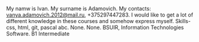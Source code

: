 My namw is Ivan. My surname is Adamovich.
My contacts: vanya.adamovich.2012@mail.ru,  +375297447283.
I would like to get a lot of different knowledge in these courses and somehow express myself.
Skills-css, html, git, pascal abc.
None.
None.
BSUIR, Information Technologies Software.
B1 Intermediate
